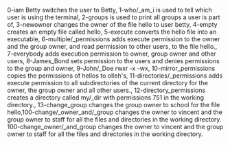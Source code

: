 0-iam Betty switches the user to Betty,
1-who/_am_i is used to tell which user is using the terminal,
2-groups is used to print all groups a user is part of,
3-newowner changes the owner of the file hello to user betty,
4-empty creates an empty file called hello,
5-execute converts the hello file into an executable,
6-multiple/_permissions adds execute permission to the owner and the group owner, and read permission to other users, to the file hello.,
7-everybody adds execution permission to owner, group owner and other users,
8-James_Bond sets permission to the users and denies permissions to the group and owner,
9-John/_Doe rwxr -x -wx, 
10-mirror_permissions copies the permissions of hellos to olleh's,
11-directories/_permissions adds execute permission to all subdirectories of the current directory for the owner, the group owner and all other users.,
12-directory_permissions creates a directory called my/_dir with permissions 751 in the working directory., 
13-change_group changes the group owner to school for the file hello,100-change/_owner_and/_group changes the owner to vincent and the group owner to staff for all the files and directories in the working directory.
100-change_owner/_and_group changes the owner to vincent and the group owner to staff for all the files and directories in the working directory.

